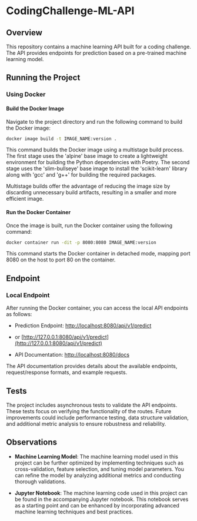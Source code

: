 # CodingChallenge-ML-API


## Overview

This repository contains a machine learning API built for a coding challenge. The API provides endpoints for prediction based on a pre-trained machine learning model.

## Running the Project

### Using Docker

#### Build the Docker Image

Navigate to the project directory and run the following command to build the Docker image:

```bash
docker image build -t IMAGE_NAME:version .
```

This command builds the Docker image using a multistage build process. The first stage uses the 'alpine' base image to create a lightweight environment for building the Python dependencies with Poetry. The second stage uses the 'slim-bullseye' base image to install the 'scikit-learn' library along with 'gcc' and 'g++' for building the required packages.

Multistage builds offer the advantage of reducing the image size by discarding unnecessary build artifacts, resulting in a smaller and more efficient image.

#### Run the Docker Container

Once the image is built, run the Docker container using the following command:

```bash
docker container run -dit -p 8080:8080 IMAGE_NAME:version
```

This command starts the Docker container in detached mode, mapping port 8080 on the host to port 80 on the container.

## Endpoint

### Local Endpoint

After running the Docker container, you can access the local API endpoints as follows:

- Prediction Endpoint: [http://localhost:8080/api/v1/predict](http://localhost:8080/api/v1/predict) 
- or [http://127.0.0.1:8080/api/v1/predict](http://127.0.0.1:8080/api/v1/predict)

- API Documentation: [http://localhost:8080/docs](http://localhost:8080/docs)

The API documentation provides details about the available endpoints, request/response formats, and example requests.

## Tests

The project includes asynchronous tests to validate the API endpoints. These tests focus on verifying the functionality of the routes. Future improvements could include performance testing, data structure validation, and additional metric analysis to ensure robustness and reliability.

## Observations

- **Machine Learning Model**: The machine learning model used in this project can be further optimized by implementing techniques such as cross-validation, feature selection, and tuning model parameters. You can refine the model by analyzing additional metrics and conducting thorough validations.

- **Jupyter Notebook**: The machine learning code used in this project can be found in the accompanying Jupyter notebook. This notebook serves as a starting point and can be enhanced by incorporating advanced machine learning techniques and best practices.
